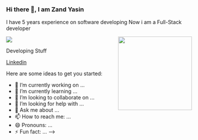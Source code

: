 ### Hi there 👋, I am Zand Yasin

I have 5 years experience on software developing
Now i am a Full-Stack developer


<img style="width: 200px" src="https://scontent.fbgw4-2.fna.fbcdn.net/v/t1.6435-9/239480672_1325249231237274_9068041224251568507_n.jpg?_nc_cat=105&ccb=1-5&_nc_sid=8bfeb9&_nc_ohc=_xf3pLrCFMwAX-7_yas&_nc_ht=scontent.fbgw4-2.fna&oh=b54e4b845504ccfb622bb9559aaeeb53&oe=6157F3F3" align="right">

![](https://komarev.com/ghpvc/?username=your-github-username&label=PROFILE+VIEWS)

Developing Stuff </br>

[Linkedin](https://www.linkedin.com/in/zand-yasin-021023176/)

Here are some ideas to get you started:

- 🔭 I’m currently working on ...
- 🌱 I’m currently learning ...
- 👯 I’m looking to collaborate on ...
- 🤔 I’m looking for help with ...
- 💬 Ask me about ...
- 📫 How to reach me: ...
- 😄 Pronouns: ...
- ⚡ Fun fact: ...
-->
